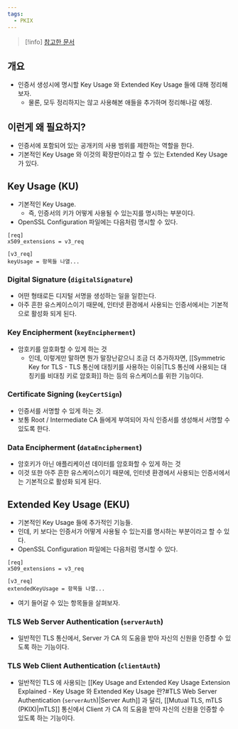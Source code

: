 ```yaml
---
tags:
  - PKIX
---
```

> [!info] [참고한 문서](https://help.hcltechsw.com/domino/10.0.1/admin/conf_keyusageextensionsandextendedkeyusage_r.html)

## 개요

- 인증서 생성시에 명시할 Key Usage 와 Extended Key Usage 들에 대해 정리해 보자.
	- 물론, 모두 정리하지는 않고 사용해본 애들을 추가하며 정리해나갈 예정.

## 이런게 왜 필요하지?

- 인증서에 포함되어 있는 공개키의 사용 범위를 제한하는 역할을 한다.
- 기본적인 Key Usage 와 이것의 확장판이라고 할 수 있는 Extended Key Usage 가 있다.

## Key Usage (KU)

- 기본적인 Key Usage.
	- 즉, 인증서의 키가 어떻게 사용될 수 있는지를 명시하는 부분이다.
- OpenSSL Configuration 파일에는 다음처럼 명시할 수 있다.

```
[req]
x509_extensions = v3_req

[v3_req]
keyUsage = 항목들 나열...
```

### Digital Signature (`digitalSignature`)

- 어떤 형태로든 디지털 서명을 생성하는 일을 일컫는다.
- 아주 흔한 유스케이스이기 때문에, 인터넷 환경에서 사용되는 인증서에서는 기본적으로 활성화 되게 된다.

### Key Encipherment (`keyEncipherment`)

- 암호키를 암호화할 수 있게 하는 것
	- 인데, 이렇게만 말하면 뭔가 말장난같으니 조금 더 추가하자면, [[Symmetric Key for TLS - TLS 통신에 대칭키를 사용하는 이유|TLS 통신에 사용되는 대칭키를 비대칭 키로 암호화]] 하는 등의 유스케이스를 위한 기능이다.

### Certificate Signing (`keyCertSign`)

- 인증서를 서명할 수 있게 하는 것.
- 보통 Root / Intermediate CA 들에게 부여되어 자식 인증서를 생성해서 서명할 수 있도록 한다.

### Data Encipherment (`dataEncipherment`)

- 암호키가 아닌 애플리케이션 데이터를 암호화할 수 있게 하는 것
- 이것 또한 아주 흔한 유스케이스이기 때문에, 인터넷 환경에서 사용되는 인증서에서는 기본적으로 활성화 되게 된다.

## Extended Key Usage (EKU)

- 기본적인 Key Usage 들에 추가적인 기능들.
- 인데, 키 보다는 인증서가 어떻게 사용될 수 있는지를 명시하는 부분이라고 할 수 있다.
- OpenSSL Configuration 파일에는 다음처럼 명시할 수 있다.

```
[req]
x509_extensions = v3_req

[v3_req]
extendedKeyUsage = 항목들 나열...
```

- 여기 들어갈 수 있는 항목들을 살펴보자.

### TLS Web Server Authentication (`serverAuth`)

- 일반적인 TLS 통신에서, Server 가 CA 의 도움을 받아 자신의 신원을 인증할 수 있도록 하는 기능이다.

### TLS Web Client Authentication (`clientAuth`)

- 일반적인 TLS 에 사용되는 [[Key Usage and Extended Key Usage Extension Explained - Key Usage 와 Extended Key Usage 란?#TLS Web Server Authentication (`serverAuth`)|Server Auth]] 과 달리, [[Mutual TLS, mTLS (PKIX)|mTLS]] 통신에서 Client 가 CA 의 도움을 받아 자신의 신원을 인증할 수 있도록 하는 기능이다.